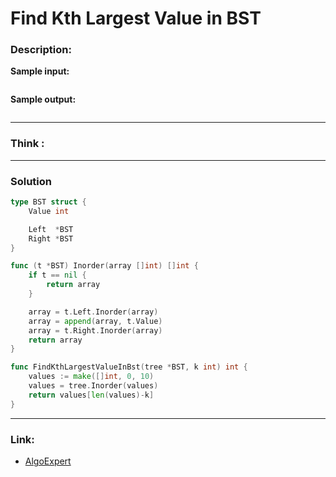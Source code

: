 # Find Kth Largest Value in BST

### Description:  


**Sample input:**  
```

```

**Sample output:**  
```
```


---
### Think :

---
### Solution
```go
type BST struct {
	Value int

	Left  *BST
	Right *BST
}

func (t *BST) Inorder(array []int) []int {
	if t == nil {
		return array
	}

	array = t.Left.Inorder(array)
	array = append(array, t.Value)
	array = t.Right.Inorder(array)
	return array
}

func FindKthLargestValueInBst(tree *BST, k int) int {
	values := make([]int, 0, 10)
	values = tree.Inorder(values)
	return values[len(values)-k]
}
```

---

### Link:
- [AlgoExpert](https://www.algoexpert.io/questions/find-kth-largest-value-in-bst)
